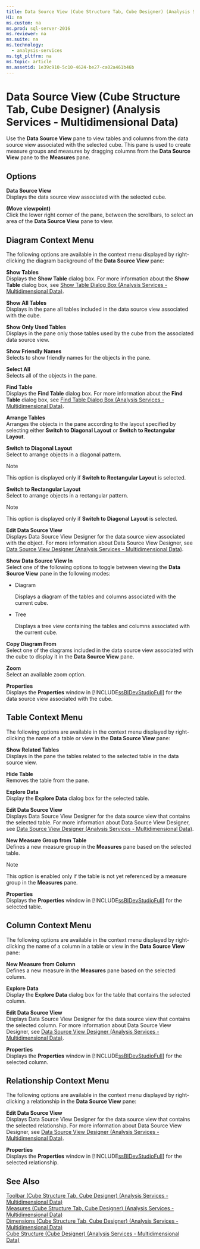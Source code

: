 ```yaml
---
title: Data Source View (Cube Structure Tab, Cube Designer) (Analysis Services - Multidimensional Data)
H1: na
ms.custom: na
ms.prod: sql-server-2016
ms.reviewer: na
ms.suite: na
ms.technology: 
  - analysis-services
ms.tgt_pltfrm: na
ms.topic: article
ms.assetid: 1e39c910-5c10-4624-be27-ca02a461b46b
---
```

# Data Source View (Cube Structure Tab, Cube Designer) (Analysis Services - Multidimensional Data)
  Use the **Data Source View** pane to view tables and columns from the data source view associated with the selected cube. This pane is used to create measure groups and measures by dragging columns from the **Data Source View** pane to the **Measures** pane.  
  
## Options  
 **Data Source View**  
 Displays the data source view associated with the selected cube.  
  
 **(Move viewpoint)**  
 Click the lower right corner of the pane, between the scrollbars, to select an area of the **Data Source View** pane to view.  
  
## Diagram Context Menu  
 The following options are available in the context menu displayed by right-clicking the diagram background of the **Data Source View** pane:  
  
 **Show Tables**  
 Displays the **Show Table** dialog box. For more information about the **Show Table** dialog box, see [Show Table Dialog Box &#40;Analysis Services - Multidimensional Data&#41;](../../Topics/TopicNameNotContainA/Show-Table-Dialog-Box--Analysis-Services---Multidimensional-Data-.md).  
  
 **Show All Tables**  
 Displays in the pane all tables included in the data source view associated with the cube.  
  
 **Show Only Used Tables**  
 Displays in the pane only those tables used by the cube from the associated data source view.  
  
 **Show Friendly Names**  
 Selects to show friendly names for the objects in the pane.  
  
 **Select All**  
 Selects all of the objects in the pane.  
  
 **Find Table**  
 Displays the **Find Table** dialog box. For more information about the **Find Table** dialog box, see [Find Table Dialog Box &#40;Analysis Services - Multidimensional Data&#41;](../../Topics/TopicNameNotContainA/Find-Table-Dialog-Box--Analysis-Services---Multidimensional-Data-.md).  
  
 **Arrange Tables**  
 Arranges the objects in the pane according to the layout specified by selecting either **Switch to Diagonal Layout** or **Switch to Rectangular Layout**.  
  
 **Switch to Diagonal Layout**  
 Select to arrange objects in a diagonal pattern.  
  
> [!NOTE]  
>  This option is displayed only if **Switch to Rectangular Layout** is selected.  
  
 **Switch to Rectangular Layout**  
 Select to arrange objects in a rectangular pattern.  
  
> [!NOTE]  
>  This option is displayed only if **Switch to Diagonal Layout** is selected.  
  
 **Edit Data Source View**  
 Displays Data Source View Designer for the data source view associated with the object. For more information about Data Source View Designer, see [Data Source View Designer &#40;Analysis Services - Multidimensional Data&#41;](../../Topics/TopicNameNotContainA/Data-Source-View-Designer--Analysis-Services---Multidimensional-Data-.md).  
  
 **Show Data Source View In**  
 Select one of the following options to toggle between viewing the **Data Source View** pane in the following modes:  
  
-   Diagram  
  
     Displays a diagram of the tables and columns associated with the current cube.  
  
-   Tree  
  
     Displays a tree view containing the tables and columns associated with the current cube.  
  
 **Copy Diagram From**  
 Select one of the diagrams included in the data source view associated with the cube to display it in the **Data Source View** pane.  
  
 **Zoom**  
 Select an available zoom option.  
  
 **Properties**  
 Displays the **Properties** window in [!INCLUDE[ssBIDevStudioFull](../../Topics/TopicNameContainA/includes/ssBIDevStudioFull_md.md)] for the data source view associated with the cube.  
  
## Table Context Menu  
 The following options are available in the context menu displayed by right-clicking the name of a table or view in the **Data Source View** pane:  
  
 **Show Related Tables**  
 Displays in the pane the tables related to the selected table in the data source view.  
  
 **Hide Table**  
 Removes the table from the pane.  
  
 **Explore Data**  
 Display the **Explore Data** dialog box for the selected table.  
  
 **Edit Data Source View**  
 Displays Data Source View Designer for the data source view that contains the selected table. For more information about Data Source View Designer, see [Data Source View Designer &#40;Analysis Services - Multidimensional Data&#41;](../../Topics/TopicNameNotContainA/Data-Source-View-Designer--Analysis-Services---Multidimensional-Data-.md).  
  
 **New Measure Group from Table**  
 Defines a new measure group in the **Measures** pane based on the selected table.  
  
> [!NOTE]  
>  This option is enabled only if the table is not yet referenced by a measure group in the **Measures** pane.  
  
 **Properties**  
 Displays the **Properties** window in [!INCLUDE[ssBIDevStudioFull](../../Topics/TopicNameContainA/includes/ssBIDevStudioFull_md.md)] for the selected table.  
  
## Column Context Menu  
 The following options are available in the context menu displayed by right-clicking the name of a column in a table or view in the **Data Source View** pane:  
  
 **New Measure from Column**  
 Defines a new measure in the **Measures** pane based on the selected column.  
  
 **Explore Data**  
 Display the **Explore Data** dialog box for the table that contains the selected column.  
  
 **Edit Data Source View**  
 Displays Data Source View Designer for the data source view that contains the selected column. For more information about Data Source View Designer, see [Data Source View Designer &#40;Analysis Services - Multidimensional Data&#41;](../../Topics/TopicNameNotContainA/Data-Source-View-Designer--Analysis-Services---Multidimensional-Data-.md).  
  
 **Properties**  
 Displays the **Properties** window in [!INCLUDE[ssBIDevStudioFull](../../Topics/TopicNameContainA/includes/ssBIDevStudioFull_md.md)] for the selected column.  
  
## Relationship Context Menu  
 The following options are available in the context menu displayed by right-clicking a relationship in the **Data Source View** pane:  
  
 **Edit Data Source View**  
 Displays Data Source View Designer for the data source view that contains the selected relationship. For more information about Data Source View Designer, see [Data Source View Designer &#40;Analysis Services - Multidimensional Data&#41;](../../Topics/TopicNameNotContainA/Data-Source-View-Designer--Analysis-Services---Multidimensional-Data-.md).  
  
 **Properties**  
 Displays the **Properties** window in [!INCLUDE[ssBIDevStudioFull](../../Topics/TopicNameContainA/includes/ssBIDevStudioFull_md.md)] for the selected relationship.  
  
## See Also  
 [Toolbar &#40;Cube Structure Tab, Cube Designer&#41; &#40;Analysis Services - Multidimensional Data&#41;](../../Topics/TopicNameNotContainA/Toolbar--Cube-Structure-Tab--Cube-Designer---Analysis-Services---Multidimensional-Data-.md)   
 [Measures &#40;Cube Structure Tab, Cube Designer&#41; &#40;Analysis Services - Multidimensional Data&#41;](../../Topics/TopicNameNotContainA/Measures--Cube-Structure-Tab--Cube-Designer---Analysis-Services---Multidimensional-Data-.md)   
 [Dimensions &#40;Cube Structure Tab, Cube Designer&#41; &#40;Analysis Services - Multidimensional Data&#41;](../../Topics/TopicNameNotContainA/Dimensions--Cube-Structure-Tab--Cube-Designer---Analysis-Services---Multidimensional-Data-.md)   
 [Cube Structure &#40;Cube Designer&#41; &#40;Analysis Services - Multidimensional Data&#41;](../../Topics/TopicNameNotContainA/Cube-Structure--Cube-Designer---Analysis-Services---Multidimensional-Data-.md)  
  
  